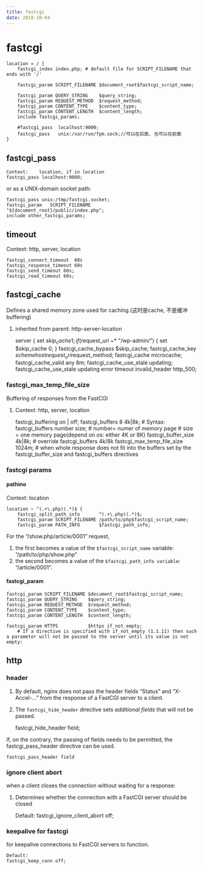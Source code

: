 ```yaml
---
title: fastcgi
date: 2018-10-04
---
```

# fastcgi

	location = / {
		fastcgi_index index.php; # default file for SCRIPT_FILENAME that ends with '/'

		fastcgi_param SCRIPT_FILENAME $document_root$fastcgi_script_name;

		fastcgi_param QUERY_STRING    $query_string;
		fastcgi_param REQUEST_METHOD  $request_method;
		fastcgi_param CONTENT_TYPE    $content_type;
		fastcgi_param CONTENT_LENGTH  $content_length;
		include fastcgi_params;

		#fastcgi_pass  localhost:9000;
		fastcgi_pass   unix:/var/run/fpm.sock;//可以在后面, 也可以在前面
	}

## fastcgi_pass

	Context:	location, if in location
	fastcgi_pass localhost:9000;

or as a UNIX-domain socket path:

	fastcgi_pass unix:/tmp/fastcgi.socket;
	fastcgi_param   SCRIPT_FILENAME    "${document_root}/public/index.php";
	include other_fastcgi_params;

## timeout
Context:	http, server, location

	fastcgi_connect_timeout  60s
	fastcgi_response_timeout 60s
	fastcgi_send_timeout 60s;
	fastcgi_read_timeout 60s;

## fastcgi_cache
Defines a shared memory zone used for caching.(这时是cache, 不是缓冲buffering)
1. inherited from parent: http-server-location

	server {
		set $skip_cache 1;
	  if ($request_uri ~* "/wp-admin/") {
		  set $skip_cache 0;
		}
		fastcgi_cache_bypass $skip_cache;
		fastcgi_cache_key $scheme$host$request_uri$request_method;
		fastcgi_cache microcache;
		fastcgi_cache_valid any 8m;
		fastcgi_cache_use_stale updating;
		fastcgi_cache_use_stale updating error timeout invalid_header http_500;

### fastcgi_max_temp_file_size
Buffering of responses from the FastCGI 
1. Context:	http, server, location

	fastcgi_buffering on | off;
	fastcgi_buffers 8 4k|8k;
		# Syntax:	fastcgi_buffers number size;
			# number= numer of memory page
			# size = one memory page(depend on os: either 4K or 8K) 
	fastcgi_buffer_size 4k|8k;
		# override fastcgi_buffers 4k/8k
	fastcgi_max_temp_file_size 1024m; 
		# when whole response does not fit into the buffers set by the fastcgi_buffer_size and fastcgi_buffers directives

### fastcgi params

#### pathino
Context:	location

	location ~ ^(.+\.php)(.*)$ {
		fastcgi_split_path_info       ^(.+\.php)(.*)$;
		fastcgi_param SCRIPT_FILENAME /path/to/php$fastcgi_script_name;
		fastcgi_param PATH_INFO       $fastcgi_path_info;

For the “/show.php/article/0001” request, 
1. the first becomes a value of the `$fastcgi_script_name` variable: “/path/to/php/show.php”
2. the second becomes a value of the `$fastcgi_path_info variable`:  “/article/0001”.

#### fastcgi_param
	fastcgi_param SCRIPT_FILENAME $document_root$fastcgi_script_name;
	fastcgi_param QUERY_STRING    $query_string;
	fastcgi_param REQUEST_METHOD  $request_method;
	fastcgi_param CONTENT_TYPE    $content_type;
	fastcgi_param CONTENT_LENGTH  $content_length;

	fastcgi_param HTTPS           $https if_not_empty;
		# If a directive is specified with if_not_empty (1.1.11) then such a parameter will not be passed to the server until its value is not empty:

## http

### header
1. By default, nginx does not pass the header fields “Status” and “X-Accel-...” from the response of a FastCGI server to a client. 
2. The `fastcgi_hide_header` directive sets *additional fields* that will not be passed.

	fastcgi_hide_header field;

If, on the contrary, the passing of fields needs to be permitted, the fastcgi_pass_header directive can be used.

	fastcgi_pass_header field

### ignore client abort
when a client closes the connection without waiting for a response: 
1. Determines whether the connection with a FastCGI server should be closed 

	Default:
	fastcgi_ignore_client_abort off;

### keepalive for fastcgi
for keepalive connections to FastCGI servers to function.

	Default:
	fastcgi_keep_conn off;